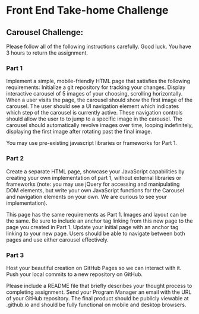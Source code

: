 # Front End Take-home Challenge

## Carousel Challenge:

Please follow all of the following instructions carefully. Good luck. You have 3 hours to return the assignment.

### Part 1

Implement a simple, mobile-friendly HTML page that satisfies the following requirements:
Initialize a git repository for tracking your changes.
Display interactive carousel of 5 images of your choosing, scrolling horizontally.
When a user visits the page, the carousel should show the first image of the carousel.
The user should see a UI navigation element which indicates which step of the carousel is currently active. These navigation controls should allow the user to to jump to a specific image in the carousel.
The carousel should automatically revolve images over time, looping indefinitely, displaying the first image after rotating past the final image.

You may use pre-existing javascript libraries or frameworks for Part 1.

### Part 2

Create a separate HTML page, showcase your JavaScript capabilities by creating your own implementation of part 1, without external libraries or frameworks (note: you may use jQuery for accessing and manipulating DOM elements, but write your own JavaScript functions for the Carousel and navigation elements on your own. We are curious to see your implementation).

This page has the same requirements as Part 1. Images and layout can be the same. Be sure to include an anchor tag linking from this new page to the page you created in Part 1. Update your initial page with an anchor tag linking to your new page. Users should be able to navigate between both pages and use either carousel effectively.

### Part 3

Host your beautiful creation on GitHub Pages so we can interact with it. Push your local commits to a new repository on GitHub.

Please include a README file that briefly describes your thought process to completing assignment. Send your Program Manager an email with the URL of your GitHub repository. The final product should be publicly viewable at <repo name>.github.io and should be fully functional on mobile and desktop browsers.
